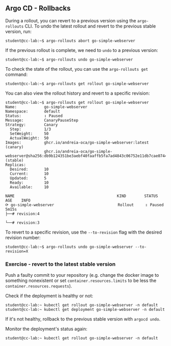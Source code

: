 ## Argo CD - Rollbacks

During a rollout, you can revert to a previous version using the `argo-rollouts` CLI. To undo the latest rollout and revert to the previous stable version, run:

```shell-session
student@cc-lab:~$ argo-rollouts abort go-simple-webserver
```

If the previous rollout is complete, we need to `undo` to a previous version:

```shell-session
student@cc-lab:~$ argo-rollouts undo go-simple-webserver
```

To check the state of the rollout, you can use the `argo-rollouts get` command:

```shell-session
student@cc-lab:~$ argo-rollouts get rollout go-simple-webserver
```

You can also view the rollout history and revert to a specific revision:

```shell-session
student@cc-lab:~$ argo-rollouts get rollout go-simple-webserver
Name:            go-simple-webserver
Namespace:       default
Status:          ॥ Paused
Message:         CanaryPauseStep
Strategy:        Canary
  Step:          1/3
  SetWeight:     50
  ActualWeight:  50
Images:          ghcr.io/andreia-oca/go-simple-webserver:latest (canary)
                 ghcr.io/andreia-oca/go-simple-webserver@sha256:db9b124351be3aebf40faaffb5fa7ad4843c06752e11db7cae07447bb708b976 (stable)
Replicas:
  Desired:       10
  Current:       10
  Updated:       5
  Ready:         10
  Available:     10

NAME                                             KIND        STATUS     AGE    INFO
⟳ go-simple-webserver                            Rollout     ॥ Paused   5m15s
├──# revision:4

└──# revision:3
```

To revert to a specific revision, use the `--to-revision` flag with the desired revision number:
```shell-session
student@cc-lab:~$ argo-rollouts undo go-simple-webserver --to-revision=X
```

### Exercise - revert to the latest stable version

Push a faulty commit to your repository (e.g. change the docker image to something nonexistent or set `container.resources.limits` to be less the `container.resources.requests`).

Check if the deployment is healthy or not:

```shell-session
student@cc-lab:~ kubectl get rollout go-simple-webserver -n default
student@cc-lab:~ kubectl get deployment go-simple-webserver -n default
```

If it's not healthy, rollback to the previous stable version with `argocd undo`.

Monitor the deployment's status again:

```shell-session
student@cc-lab:~ kubectl get rollout go-simple-webserver -n default
```
